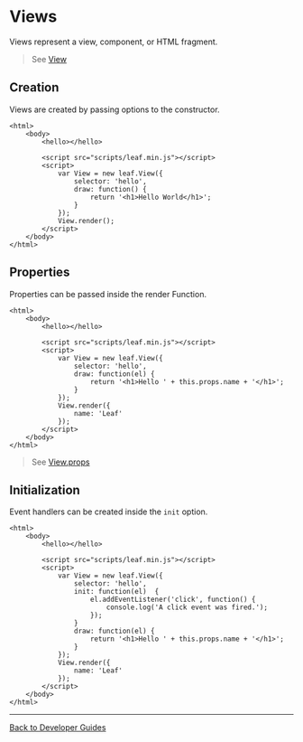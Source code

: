 # Views

Views represent a view, component, or HTML fragment.

> See [View](https://github.com/leaf-web/leaf.js/blob/master/docs/api.md#leaf.View)

## Creation

Views are created by passing options to the constructor.

	<html>
		<body>
			<hello></hello>

			<script src="scripts/leaf.min.js"></script>
			<script>
				var View = new leaf.View({
					selector: 'hello',
					draw: function() {
						return '<h1>Hello World</h1>';
					}
				});
				View.render();
			</script>
		</body>
	</html>

## Properties

Properties can be passed inside the render Function.

	<html>
		<body>
			<hello></hello>

			<script src="scripts/leaf.min.js"></script>
			<script>
				var View = new leaf.View({
					selector: 'hello',
					draw: function(el) {
						return '<h1>Hello ' + this.props.name + '</h1>';
					}
				});
				View.render({
					name: 'Leaf'	
				});
			</script>
		</body>
	</html>

> See [View.props](https://github.com/leaf-web/leaf.js/blob/master/docs/api.md#leaf.View.props)

## Initialization

Event handlers can be created inside the `init` option.

	<html>
		<body>
			<hello></hello>

			<script src="scripts/leaf.min.js"></script>
			<script>
				var View = new leaf.View({
					selector: 'hello',
					init: function(el) 	{
						el.addEventListener('click', function() {
							console.log('A click event was fired.');
						});
					}
					draw: function(el) {
						return '<h1>Hello ' + this.props.name + '</h1>';
					}
				});
				View.render({
					name: 'Leaf'	
				});
			</script>
		</body>
	</html>

----

[Back to Developer Guides](../guides.md)
